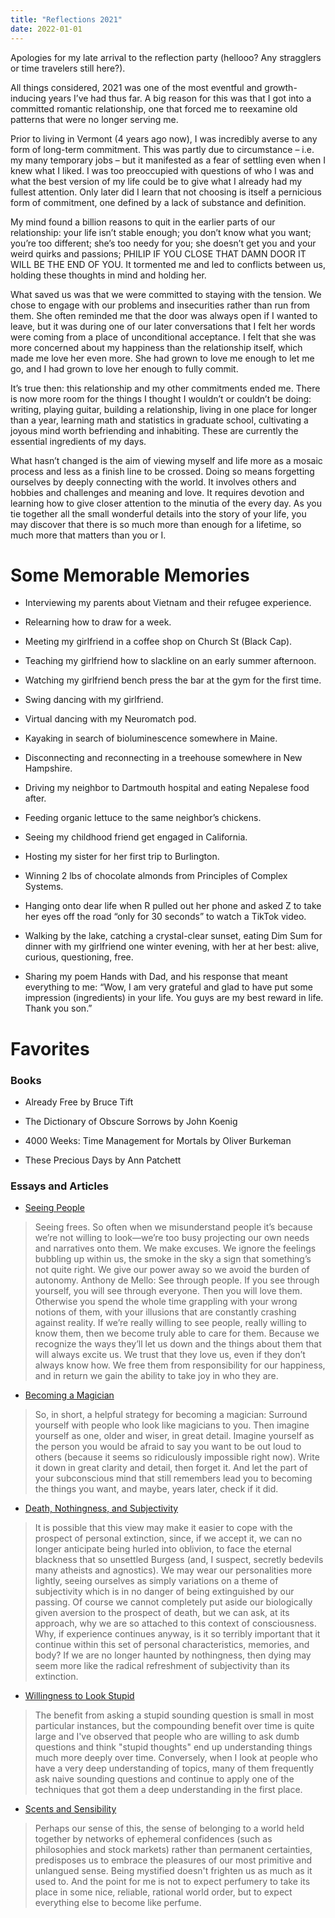 ```yaml
---
title: "Reflections 2021"
date: 2022-01-01
---
```


Apologies for my late arrival to the reflection party (hellooo? Any stragglers or time travelers still here?).

All things considered, 2021 was one of the most eventful and growth-inducing years I’ve had thus far. A big reason for this was that I got into a committed romantic relationship, one that forced me to reexamine old patterns that were no longer serving me.

Prior to living in Vermont (4 years ago now), I was incredibly averse to any form of long-term commitment. This was partly due to circumstance – i.e. my many temporary jobs – but it manifested as a fear of settling even when I knew what I liked. I was too preoccupied with questions of who I was and what the best version of my life could be to give what I already had my fullest attention. Only later did I learn that not choosing is itself a pernicious form of commitment, one defined by a lack of substance and definition.

My mind found a billion reasons to quit in the earlier parts of our relationship: your life isn’t stable enough; you don’t know what you want; you’re too different; she’s too needy for you; she doesn’t get you and your weird quirks and passions; PHILIP IF YOU CLOSE THAT DAMN DOOR IT WILL BE THE END OF YOU. It tormented me and led to conflicts between us, holding these thoughts in mind and holding her.

What saved us was that we were committed to staying with the tension. We chose to engage with our problems and insecurities rather than run from them. She often reminded me that the door was always open if I wanted to leave, but it was during one of our later conversations that I felt her words were coming from a place of unconditional acceptance. I felt that she was more concerned about my happiness than the relationship itself, which made me love her even more. She had grown to love me enough to let me go, and I had grown to love her enough to fully commit.

It’s true then: this relationship and my other commitments ended me. There is now more room for the things I thought I wouldn’t or couldn’t be doing: writing, playing guitar, building a relationship, living in one place for longer than a year, learning math and statistics in graduate school, cultivating a joyous mind worth befriending and inhabiting. These are currently the essential ingredients of my days.

What hasn’t changed is the aim of viewing myself and life more as a mosaic process and less as a finish line to be crossed. Doing so means forgetting ourselves by deeply connecting with the world. It involves others and hobbies and challenges and meaning and love. It requires devotion and learning how to give closer attention to the minutia of the every day. As you tie together all the small wonderful details into the story of your life, you may discover that there is so much more than enough for a lifetime, so much more that matters than you or I.

# Some Memorable Memories

- Interviewing my parents about Vietnam and their refugee experience.

- Relearning how to draw for a week.

- Meeting my girlfriend in a coffee shop on Church St (Black Cap).

- Teaching my girlfriend how to slackline on an early summer afternoon.

- Watching my girlfriend bench press the bar at the gym for the first time.

- Swing dancing with my girlfriend.

- Virtual dancing with my Neuromatch pod.

- Kayaking in search of bioluminescence somewhere in Maine.

- Disconnecting and reconnecting in a treehouse somewhere in New Hampshire.

- Driving my neighbor to Dartmouth hospital and eating Nepalese food after.

- Feeding organic lettuce to the same neighbor’s chickens.

- Seeing my childhood friend get engaged in California.

- Hosting my sister for her first trip to Burlington.

- Winning 2 lbs of chocolate almonds from Principles of Complex Systems.

- Hanging onto dear life when R pulled out her phone and asked Z to take her eyes off the road “only for 30 seconds” to watch a TikTok video.

- Walking by the lake, catching a crystal-clear sunset, eating Dim Sum for dinner with my girlfriend one winter evening, with her at her best: alive, curious, questioning, free.

- Sharing my poem Hands with Dad, and his response that meant everything to me: “Wow, I am very grateful and glad to have put some impression (ingredients) in your life. You guys are my best reward in life. Thank you son.”

# Favorites

### Books

- Already Free by Bruce Tift

- The Dictionary of Obscure Sorrows by John Koenig

- 4000 Weeks: Time Management for Mortals by Oliver Burkeman

- These Precious Days by Ann Patchett

### Essays and Articles

- [Seeing People](https://ava.substack.com/p/seeing-people?s=r)

> Seeing frees. So often when we misunderstand people it’s because we’re not willing to look—we’re too busy projecting our own needs and narratives onto them. We make excuses. We ignore the feelings bubbling up within us, the smoke in the sky a sign that something’s not quite right. We give our power away so we avoid the burden of autonomy. Anthony de Mello: See through people. If you see through yourself, you will see through everyone. Then you will love them. Otherwise you spend the whole time grappling with your wrong notions of them, with your illusions that are constantly crashing against reality. If we’re really willing to see people, really willing to know them, then we become truly able to care for them. Because we recognize the ways they’ll let us down and the things about them that will always excite us. We trust that they love us, even if they don’t always know how. We free them from responsibility for our happiness, and in return we gain the ability to take joy in who they are.

- [Becoming a Magician](https://autotranslucence.wordpress.com/2018/03/30/becoming-a-magician/)

> So, in short, a helpful strategy for becoming a magician: Surround yourself with people who look like magicians to you. Then imagine yourself as one, older and wiser, in great detail. Imagine yourself as the person you would be afraid to say you want to be out loud to others (because it seems so ridiculously impossible right now). Write it down in great clarity and detail, then forget it. And let the part of your subconscious mind that still remembers lead you to becoming the things you want, and maybe, years later, check if it did.

- [Death, Nothingness, and Subjectivity](https://www.naturalism.org/philosophy/death/death-nothingness-and-subjectivity)

> It is possible that this view may make it easier to cope with the prospect of personal extinction, since, if we accept it, we can no longer anticipate being hurled into oblivion, to face the eternal blackness that so unsettled Burgess (and, I suspect, secretly bedevils many atheists and agnostics). We may wear our personalities more lightly, seeing ourselves as simply variations on a theme of subjectivity which is in no danger of being extinguished by our passing. Of course we cannot completely put aside our biologically given aversion to the prospect of death, but we can ask, at its approach, why we are so attached to this context of consciousness. Why, if experience continues anyway, is it so terribly important that it continue within this set of personal characteristics, memories, and body? If we are no longer haunted by nothingness, then dying may seem more like the radical refreshment of subjectivity than its extinction.

- [Willingness to Look Stupid](https://danluu.com/look-stupid/)

> The benefit from asking a stupid sounding question is small in most particular instances, but the compounding benefit over time is quite large and I've observed that people who are willing to ask dumb questions and think "stupid thoughts" end up understanding things much more deeply over time. Conversely, when I look at people who have a very deep understanding of topics, many of them frequently ask naive sounding questions and continue to apply one of the techniques that got them a deep understanding in the first place.

- [Scents and Sensibility](http://music.hyperreal.org/artists/brian_eno/interviews/detail92.html)

> Perhaps our sense of this, the sense of belonging to a world held together by networks of ephemeral confidences (such as philosophies and stock markets) rather than permanent certainties, predisposes us to embrace the pleasures of our most primitive and unlangued sense. Being mystified doesn't frighten us as much as it used to. And the point for me is not to expect perfumery to take its place in some nice, reliable, rational world order, but to expect everything else to become like perfume.